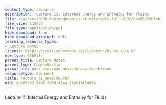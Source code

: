 ```yaml
---
content_type: resource
description: 'Lecture 11: Internal Energy and Enthalpy for Fluids'
file: /courses/3-00-thermodynamics-of-materials-fall-2002/8ac85e326fa6f06d43ea16eb1b454964_lecture_11_oneside.PDF
file_size: 110570
file_type: application/pdf
hide_download: true
hide_download_original: null
learning_resource_types:
- Lecture Notes
license: https://creativecommons.org/licenses/by-nc-sa/4.0/
ocw_type: OCWFile
parent_title: Lecture Notes
parent_type: CourseSection
parent_uid: 84a1bb2e-1049-0b17-29b4-e13977bf1549
resourcetype: Document
title: lecture_11_oneside.PDF
uid: 8ac85e32-6fa6-f06d-43ea-16eb1b454964
---
```

Lecture 11: Internal Energy and Enthalpy for Fluids